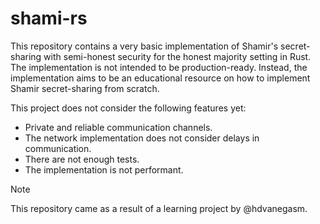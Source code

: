 # shami-rs

This repository contains a very basic implementation of Shamir's secret-sharing
with semi-honest security for the honest majority setting in Rust. The implementation is
not intended to be production-ready. Instead, the implementation aims to be an
educational resource on how to implement Shamir secret-sharing from scratch.

This project does not consider the following features yet:

- Private and reliable communication channels.
- The network implementation does not consider delays in communication.
- There are not enough tests.
- The implementation is not performant.

> [!NOTE]
> This repository came as a result of a learning project by @hdvanegasm.
